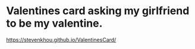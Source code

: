﻿# Valentines card asking my girlfriend to be my valentine. 
https://stevenkhou.github.io/ValentinesCard/ 
